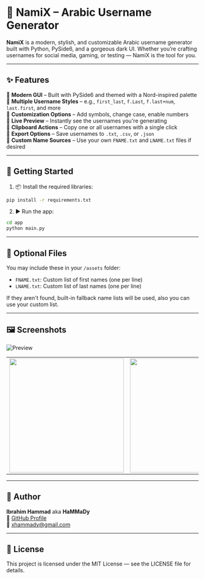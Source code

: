 # 🚀 NamiX – Arabic Username Generator

**NamiX** is a modern, stylish, and customizable Arabic username generator built with Python, PySide6, and a gorgeous dark UI. Whether you’re crafting usernames for social media, gaming, or testing — NamiX is the tool for you.

---

## ✨ Features

🔹 **Modern GUI** – Built with PySide6 and themed with a Nord-inspired palette  
🔹 **Multiple Username Styles** – e.g., `first_last`, `f.Last`, `f.last+num`, `last.first`, and more  
🔹 **Customization Options** – Add symbols, change case, enable numbers  
🔹 **Live Preview** – Instantly see the usernames you're generating  
🔹 **Clipboard Actions** – Copy one or all usernames with a single click  
🔹 **Export Options** – Save usernames to `.txt`, `.csv`, or `.json`  
🔹 **Custom Name Sources** – Use your own `FNAME.txt` and `LNAME.txt` files if desired  

---

## 🧪 Getting Started

1. 📦 Install the required libraries:

```bash
pip install -r requirements.txt
```

2. ▶️ Run the app:

```bash
cd app
python main.py
```

---

## 📂 Optional Files

You may include these in your `/assets` folder:

- `FNAME.txt`: Custom list of first names (one per line)
- `LNAME.txt`: Custom list of last names (one per line)

If they aren't found, built-in fallback name lists will be used, also you can use your custom list.

---

## 🖼️ Screenshots


![Preview](https://i.imgur.com/YKDE1lu.png)

<table>
  <tr>
    <td><img src="https://i.imgur.com/YKDE1lu.png" width="300"></td>
    <td><img src="https://i.imgur.com/RCUYjTy.png" width="300"></td>
    <td><img src="https://i.imgur.com/KFBIP3f.png" width="300"></td>
  </tr>
</table>



---

## 👤 Author

**Ibrahim Hammad** aka **HaMMaDy**  
🐙 [GitHub Profile](https://github.com/xHaMMaDy)  
📧 [xhammady@gmail.com](mailto:xhammady@gmail.com)

---

## 📄 License

This project is licensed under the MIT License — see the LICENSE file for details.

